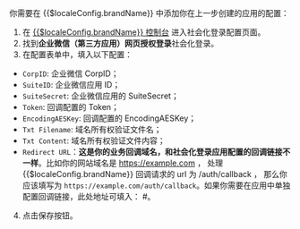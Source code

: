 <IntegrationDetailCard :title="`在 ${$localeConfig.brandName} 填入企业微信服务商网页应用配置`">

你需要在 {{$localeConfig.brandName}} 中添加你在上一步创建的应用的配置：

1. 在 [{{$localeConfig.brandName}} 控制台](https://console.authing.cn) 进入社会化登录配置页面。
2. 找到**企业微信（第三方应用）网页授权登录**社会化登录。
3. 在配置表单中，填入以下配置：

- `CorpID`: 企业微信 CorpID；
- `SuiteID`: 企业微信应用 ID；
- `SuiteSecret`: 企业微信应用的 SuiteSecret；
- `Token`: 回调配置的 Token；
- `EncodingAESKey`: 回调配置的 EncodingAESKey；
- `Txt Filename`: 域名所有权验证文件名；
- `Txt Content`: 域名所有权验证文件内容；
- `Redirect URL`：**这是你的业务回调域名，和社会化登录应用配置的回调链接不一样**。比如你的网站域名是 https://example.com ， 处理 {{$localeConfig.brandName}} 回调请求的 url 为 /auth/callback ， 那么你应该填写为 `https://example.com/auth/callback`。如果你需要在应用中单独配置回调链接，此处地址可填入： \#。

4. 点击保存按钮。

</IntegrationDetailCard>